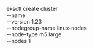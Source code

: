 eksctl create cluster \
--name <clustername> \
--version 1.23 \
--nodegroup-name linux-nodes \
--node-type m5.large \
--nodes 1